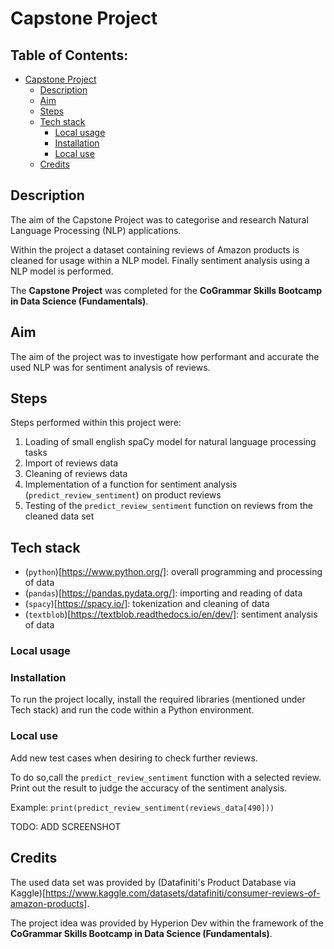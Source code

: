 # Capstone Project

## Table of Contents:

- [Capstone Project](#capstone-project)
  * [Description](#description)
  * [Aim](#aim)
  * [Steps](#steps)
  * [Tech stack](#tech-stack)
    + [Local usage](#local-usage)
    + [Installation](#installation)
    + [Local use](#local-use)
  * [Credits](#credits)


## Description

The aim of the Capstone Project was to categorise and research Natural Language Processing (NLP) applications.

Within the project a dataset containing reviews of Amazon products is cleaned for usage within a NLP model.
Finally sentiment analysis using a NLP model is performed.

The **Capstone Project** was completed for the **CoGrammar Skills Bootcamp in Data Science (Fundamentals)**.

## Aim

The aim of the project was to investigate how performant and accurate the used NLP was for
sentiment analysis of reviews.

## Steps
Steps performed within this project were:

1. Loading of small english spaCy model for natural language processing tasks
2. Import of reviews data
3. Cleaning of reviews data
4. Implementation of a function for sentiment analysis (`predict_review_sentiment`) on product reviews
5. Testing of the `predict_review_sentiment` function on reviews from the cleaned data set


## Tech stack

- (`python`)[https://www.python.org/]: overall programming and processing of data
- (`pandas`)[https://pandas.pydata.org/]: importing and reading of data
- (`spacy`)[https://spacy.io/]: tokenization and cleaning of data
- (`textblob`)[https://textblob.readthedocs.io/en/dev/]: sentiment analysis of data

### Local usage

### Installation

To run the project locally, install the required libraries (mentioned under Tech stack)
and run the code within a Python environment.

### Local use

Add new test cases when desiring to check further reviews.

To do so,call the `predict_review_sentiment` function with a selected review.
Print out the result to judge the accuracy of the sentiment analysis.

Example:
`print(predict_review_sentiment(reviews_data[490]))`

TODO: ADD SCREENSHOT

## Credits

The used data set was provided by (Datafiniti's Product Database via Kaggle)[https://www.kaggle.com/datasets/datafiniti/consumer-reviews-of-amazon-products].

The project idea was provided by Hyperion Dev within the framework of the
**CoGrammar Skills Bootcamp in Data Science (Fundamentals)**.
